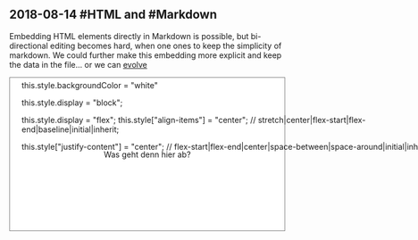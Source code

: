 ## 2018-08-14 #HTML and #Markdown

Embedding HTML elements directly in Markdown is possible, but bi-directional editing becomes hard, when one ones to keep the simplicity of markdown. We could further make this embedding more explicit and keep the data in the file... or we can [evolve](2018-08-15.l4d/)

<div class="lively-content" style="background-color: white; border: 1px solid gray; width: 492px; height: 274.4px; display: flex; align-items: center; justify-content: center;" contenteditable="true">Was geht denn hier ab?<lively-code-mirror mode="text/jsx" overscroll="contain" class="lively-content" style="position: absolute; left: 250px; top: 210px; width: 732px; height: 171px;" id="editor">this.style.backgroundColor = "white"

this.style.display = "block";

this.style.display = "flex";
this.style["align-items"] = "center";
// stretch|center|flex-start|flex-end|baseline|initial|inherit;

this.style["justify-content"] = "center";
//  flex-start|flex-end|center|space-between|space-around|initial|inherit


</lively-code-mirror><script data-name="livelyLoad" type="lively4script">function livelyLoad() {
  lively.notify("hello")
  this.querySelector("#editor").doitContext = this
}</script></div>


